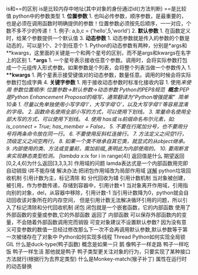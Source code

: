 is和\==的区别
	is是比较内存中地址(其中对象的身份通过id()方法判断)
	\==是比较值
python中的参数类型
	1. **位置参数**
		1. 也叫必传参数，顺序参数，是最重要的，也是必须在调用函数时明确提供的参数！位置参数必须按先后顺序，一一对应，个数不多不少的传递！
		1. 例子: a,b,c = ('hello',5,'world')
	2. **默认参数**
		1. 在函数定义时，给某个参数提供一个默认值
	3. **动态参数**
		1. 动态参数就是传入的参数的个数是动态的，可以是1个、2个到任意个
		1. Python的动态参数有两种，分别是\*args和\*\*kwargs，这里面的关键是一个和两个星号的区别，而不是args和kwargs在名字上的区别
		1. **\*args**
			1. 一个星号表示接收任意个参数。调用时，会将实际参数打包成一个元组传入形式参数。如果参数是个列表，会将整个列表当做一个参数传入
		1. **\*\*kwargs**
			1. 两个星表示接受键值对的动态参数，数量任意。调用的时候会将实际参数打包成字典
	4. **关键字参数**
		1. 用于接收动态参数时标准化接收内容
		1. 使用*来使用
	参数位置顺序:
	位置参数->默认参数->动态参数
Python的PEP8规范
	 **概念**:PEP是Python Enhancement Proposal的缩写，通常翻译为“Python增强提案”
	 简单10条
		1. 尽量以免单独使用小写字母’l’，大写字母’O’，以及大写字母’I’等容易混淆的字母。
		2. 函数命名使用全部小写的方式，可以使用下划线。
		3. 常量命名使用全部大写的方式，可以使用下划线。
		4. 使用 has或 is前缀命名布尔元素，如: is_connect = True; has_member = False。
		5. 不要在行尾加分号，也不要用分号将两条命令放在同一行。
		6. 不要使用反斜杠连接行。
		7. 方法定义之间空1行，顶级定义之间空两行。
		8. 如果一个类不继承自其它类，就显式的从object继承。
		9. 内部使用的类、方法或变量前，需加前缀_表明此为内部使用的。
		10. 要用断言来实现静态类型检测。
\[lambda x:i*x for i in range(4)]  返回值是什么
	期望返回\[0,2,4,6]为什么返回\[3,3,3,3]
	作用域的问题 lamda表达式是一个内部函数用完即自动销毁 i并不能存储
	解决办法:把闭包作用域改为局部作用域
	[详解](https://blog.csdn.net/qq_37085158/article/details/124734978)
python垃圾回收机制
	引用计数为主，标记清除 和 分代回收为辅
	引用计数机制
		当对象被创建，被引用，作为参数传递，存储到容器中，引用计数+1
		当对象离开作用域，引用指向别的对象，del，从容器中移除，引用计数-1
		当引用计数降为0，python就会自动回收该对象所在的内存空间，
		但是引用计数无法解决循环引用的问题，所以引入了标记清除和分代回收机制
闭包
	闭包就是一个嵌套函数，它的内部函数 使用了 外部函数的变量或参数,它的外部函数 返回了 内部函数
	可以保存外部函数内的变量，不会随着外部函数调用完而销毁
可变对象建议不设置默认参数?
	因为没有意义可变参数的数值一旦经过修改那么下一次不会再调用默认参数,默认参数等于第一次被储存在了对象中
Python如何实现多线程
	Thread
Python如何实现全局锁
	GIL
什么是duck-type(鸭子函数)
	概念是如果一只 鹅 像鸭子一样走路  鸭子一样吃饭  鸭子一样生活  那他就是鸭子
	鸭子类型更关注对象的行为，只要实现了某种接口方法就行(根据行为去界定类型)
什么是Monkey-match(猴子补丁)
	属性在运行时的动态替换
















